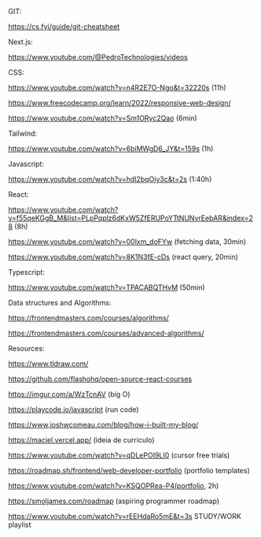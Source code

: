 GIT:

https://cs.fyi/guide/git-cheatsheet

Next.js:

https://www.youtube.com/@PedroTechnologies/videos

CSS:

https://www.youtube.com/watch?v=n4R2E7O-Ngo&t=32220s (11h)

https://www.freecodecamp.org/learn/2022/responsive-web-design/

https://www.youtube.com/watch?v=Sm1ORyc2Qao (6min)

Tailwind:

https://www.youtube.com/watch?v=6biMWgD6_JY&t=159s (1h)

Javascript:

https://www.youtube.com/watch?v=hdI2bqOjy3c&t=2s (1:40h)

React:

https://www.youtube.com/watch?v=f55qeKGgB_M&list=PLpPqplz6dKxW5ZfERUPoYTtNUNvrEebAR&index=28 (8h)

https://www.youtube.com/watch?v=00lxm_doFYw (fetching data, 30min)

https://www.youtube.com/watch?v=8K1N3fE-cDs (react query, 20min)

Typescript:

https://www.youtube.com/watch?v=TPACABQTHvM (50min)

Data structures and Algorithms:

https://frontendmasters.com/courses/algorithms/

https://frontendmasters.com/courses/advanced-algorithms/

Resources:

https://www.tldraw.com/

https://github.com/flashohq/open-source-react-courses

https://imgur.com/a/WzTcnAV (big O)

https://playcode.io/javascript (run code)

https://www.joshwcomeau.com/blog/how-i-built-my-blog/

https://maciel.vercel.app/ (ideia de curriculo)

https://www.youtube.com/watch?v=qDLePOI9LI0 (cursor free trials)

https://roadmap.sh/frontend/web-developer-portfolio (portfolio templates)

https://www.youtube.com/watch?v=KSQOPRea-P4(portfolio, 2h)

https://smoljames.com/roadmap (aspiring programmer roadmap)

https://www.youtube.com/watch?v=rEEHdaRo5mE&t=3s STUDY/WORK playlist
